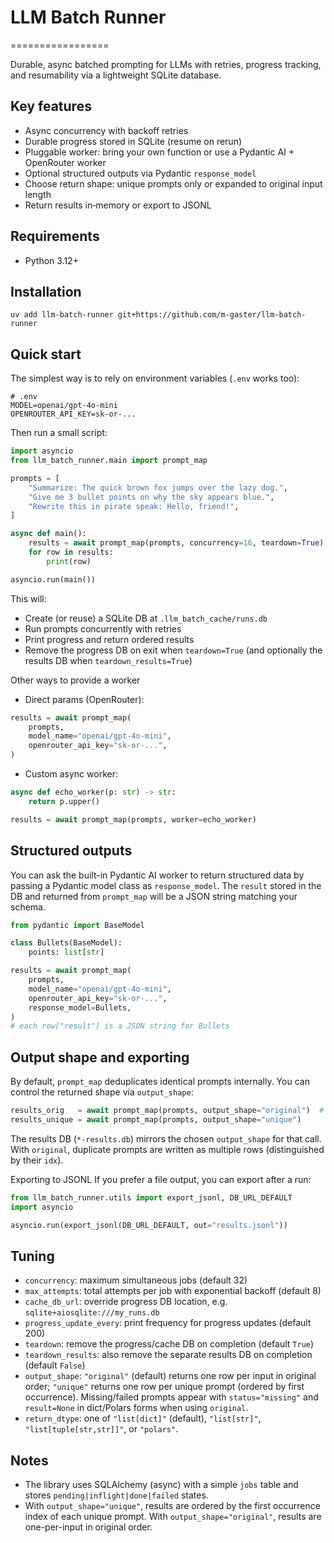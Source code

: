 # LLM Batch Runner
=================

Durable, async batched prompting for LLMs with retries, progress tracking, and resumability via a lightweight SQLite database.

## Key features
- Async concurrency with backoff retries
- Durable progress stored in SQLite (resume on rerun)
- Pluggable worker: bring your own function or use a Pydantic AI + OpenRouter worker
- Optional structured outputs via Pydantic `response_model`
- Choose return shape: unique prompts only or expanded to original input length
- Return results in‑memory or export to JSONL

## Requirements
- Python 3.12+

## Installation
`uv add llm-batch-runner git+https://github.com/m-gaster/llm-batch-runner`

## Quick start
The simplest way is to rely on environment variables (`.env` works too):

```
# .env
MODEL=openai/gpt-4o-mini
OPENROUTER_API_KEY=sk-or-...
```

Then run a small script:

```python
import asyncio
from llm_batch_runner.main import prompt_map

prompts = [
    "Summarize: The quick brown fox jumps over the lazy dog.",
    "Give me 3 bullet points on why the sky appears blue.",
    "Rewrite this in pirate speak: Hello, friend!",
]

async def main():
    results = await prompt_map(prompts, concurrency=16, teardown=True)
    for row in results:
        print(row)

asyncio.run(main())
```

This will:
- Create (or reuse) a SQLite DB at `.llm_batch_cache/runs.db`
- Run prompts concurrently with retries
- Print progress and return ordered results
- Remove the progress DB on exit when `teardown=True` (and optionally the results DB when `teardown_results=True`)

Other ways to provide a worker
- Direct params (OpenRouter):

```python
results = await prompt_map(
    prompts,
    model_name="openai/gpt-4o-mini",
    openrouter_api_key="sk-or-...",
)
```

- Custom async worker:

```python
async def echo_worker(p: str) -> str:
    return p.upper()

results = await prompt_map(prompts, worker=echo_worker)
```

## Structured outputs
You can ask the built-in Pydantic AI worker to return structured data by passing a Pydantic model class as `response_model`. The `result` stored in the DB and returned from `prompt_map` will be a JSON string matching your schema.

```python
from pydantic import BaseModel

class Bullets(BaseModel):
    points: list[str]

results = await prompt_map(
    prompts,
    model_name="openai/gpt-4o-mini",
    openrouter_api_key="sk-or-...",
    response_model=Bullets,
)
# each row["result"] is a JSON string for Bullets
```

## Output shape and exporting
By default, `prompt_map` deduplicates identical prompts internally. You can control the returned shape via `output_shape`:

```python
results_orig   = await prompt_map(prompts, output_shape="original")  # default
results_unique = await prompt_map(prompts, output_shape="unique")
```

The results DB (`*-results.db`) mirrors the chosen `output_shape` for that call. With `original`, duplicate prompts are written as multiple rows (distinguished by their `idx`).

Exporting to JSONL
If you prefer a file output, you can export after a run:

```python
from llm_batch_runner.utils import export_jsonl, DB_URL_DEFAULT
import asyncio

asyncio.run(export_jsonl(DB_URL_DEFAULT, out="results.jsonl"))
```

## Tuning
- `concurrency`: maximum simultaneous jobs (default 32)
- `max_attempts`: total attempts per job with exponential backoff (default 8)
- `cache_db_url`: override progress DB location, e.g. `sqlite+aiosqlite:///my_runs.db`
- `progress_update_every`: print frequency for progress updates (default 200)
- `teardown`: remove the progress/cache DB on completion (default `True`)
- `teardown_results`: also remove the separate results DB on completion (default `False`)
- `output_shape`: `"original"` (default) returns one row per input in original order; `"unique"` returns one row per unique prompt (ordered by first occurrence). Missing/failed prompts appear with `status="missing"` and `result=None` in dict/Polars forms when using `original`.
- `return_dtype`: one of `"list[dict]"` (default), `"list[str]"`, `"list[tuple[str,str]]"`, or `"polars"`.

## Notes
- The library uses SQLAlchemy (async) with a simple `jobs` table and stores `pending|inflight|done|failed` states.
- With `output_shape="unique"`, results are ordered by the first occurrence index of each unique prompt. With `output_shape="original"`, results are one-per-input in original order.
